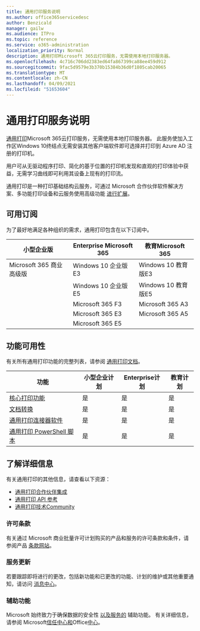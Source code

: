 ```yaml
---
title: 通用打印服务说明
ms.author: office365servicedesc
author: Benzicald
manager: gailw
ms.audience: ITPro
ms.topic: reference
ms.service: o365-administration
localization_priority: Normal
description: 通用打印Microsoft 365云打印服务，无需使用本地打印服务器。
ms.openlocfilehash: 4c716c706dd2383ed64fa867399ca88ee459d912
ms.sourcegitcommit: 9fac5d9579e3b370b15384b36d0f1805cab20065
ms.translationtype: MT
ms.contentlocale: zh-CN
ms.lasthandoff: 04/09/2021
ms.locfileid: "51653604"
---
```

# <a name="universal-print-service-description"></a>通用打印服务说明

[通用打印](https://www.microsoft.com/microsoft-365/windows/universal-print)Microsoft 365云打印服务，无需使用本地打印服务器。 此服务使加入工作区Windows 10终结点无需安装其他客户端软件即可选择并打印到 Azure AD 注册的打印机。

用户可从无驱动程序打印、简化的基于位置的打印机发现和直观的打印体验中获益，无需学习曲线即可利用其设备上现有的打印流。

通用打印是一种打印基础结构云服务，可通过 Microsoft 合作伙伴软件解决方案、多功能打印设备和云服务使用高级功能 [进行扩展](/universal-print/fundamentals/universal-print-partner-integrations)。

## <a name="available-subscriptions"></a>可用订阅

为了最好地满足各种组织的需求，通用打印包含在以下订阅中。

| 小型企业版                 | Enterprise Microsoft 365     | 教育Microsoft 365 |
|--------------------------------|------------------------------|-------------------------|
| Microsoft 365 商业高级版 | Windows 10 企业版E3     | Windows 10 教育版E3 |
|                                | Windows 10 企业版E5     | Windows 10 教育版E5 |
|                                | Microsoft 365 F3             | Microsoft 365 A3        |
|                                | Microsoft 365 E3             | Microsoft 365 A5        |
|                                | Microsoft 365 E5             |                         |

## <a name="feature-availability"></a>功能可用性

有关所有通用打印功能的完整列表，请参阅 [通用打印文档](/universal-print/)。

| 功能                                  | 小型企业计划 | Enterprise计划 | 教育计划 |
|------------------------------------------|----------------------|------------------|-----------------|
| [核心打印功能](/universal-print/)             | 是                  | 是              | 是             |
| [文档转换](/universal-print/fundamentals/universal-print-document-conversion)                  | 是                  | 是              | 是             |
| [通用打印连接器软件](/universal-print/fundamentals/universal-print-connector-overview)   | 是                  | 是              | 是             |
| [通用打印 PowerShell 脚本](/universal-print/fundamentals/universal-print-powershell) | 是                  | 是              | 是             |

## <a name="learn-more"></a>了解详细信息

有关通用打印的其他信息，请查看以下资源：

- [通用打印合作伙伴集成](/universal-print/fundamentals/universal-print-partner-integrations)
- [通用打印 API 参考](/graph/universal-print-concept-overview)
- [通用打印技术Community](https://techcommunity.microsoft.com/t5/universal-print/ct-p/UniversalPrint)

### <a name="licensing-terms"></a>许可条款

有关通过 Microsoft 商业批量许可计划购买的产品和服务的许可条款和条件，请参阅产品 [条款网站](https://www.microsoft.com/licensing/terms/)。 

### <a name="service-updates"></a>服务更新

若要跟踪即将进行的更改，包括新功能和已更改的功能、计划的维护或其他重要通知，请访问 [消息中心](/microsoft-365/admin/manage/message-center)。

### <a name="accessibility"></a>辅助功能

Microsoft 始终致力于确保数据的安全性 [以及服务的](https://www.microsoft.com/trust-center/compliance/accessibility) 辅助功能。 有关详细信息，请参阅 Microsoft[信任中心和](https://www.microsoft.com/trust-center)Office[中心](https://support.microsoft.com/topic/office-accessibility-center-resources-for-people-with-disabilities-ecab0fcf-d143-4fe8-a2ff-6cd596bddc6d)。